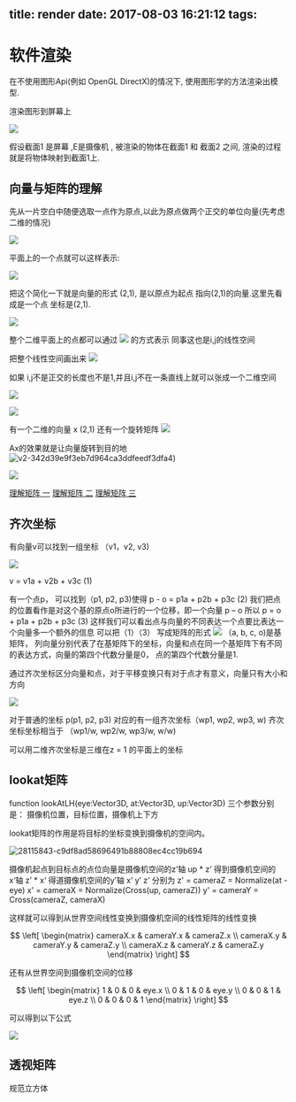 title: render
date: 2017-08-03 16:21:12
tags: 
---

# 软件渲染
在不使用图形Api(例如 OpenGL DirectX)的情况下, 使用图形学的方法渲染出模型.

渲染图形到屏幕上

![](/uploads/15017503698011.jpg)


假设截面1 是屏幕 ,E是摄像机 , 被渲染的物体在截面1 和 截面2 之间, 渲染的过程就是将物体映射到截面1上.


## 向量与矩阵的理解

先从一片空白中随便选取一点作为原点,以此为原点做两个正交的单位向量(先考虑二维的情况)

![](/uploads/15017527644716.png)

平面上的一个点就可以这样表示:

![](/uploads/15017528682613.png)

把这个简化一下就是向量的形式 (2,1), 是以原点为起点 指向(2,1)的向量.这里先看成是一个点 坐标是(2,1).

![](/uploads/15017530980806.png)

整个二维平面上的点都可以通过 ![](/uploads/15017531703985.jpg)
的方式表示
同事这也是i,j的线性空间

把整个线性空间画出来
![](/uploads/15017536059550.png)

如果 i,j不是正交的长度也不是1,并且i,j不在一条直线上就可以张成一个二维空间

![](/uploads/15017537260555.png)

![](/uploads/15017537608678.png)


有一个二维的向量 x (2,1)
还有一个旋转矩阵 
![](/uploads/15017541376178.jpg)

Ax的效果就是让向量旋转到目的地
![v2-342d39e9f3eb7d964ca3ddfeedf3dfa4](/uploads/v2-342d39e9f3eb7d964ca3ddfeedf3dfa4_r.jpg))


![](/uploads/15017544383403.png)


[理解矩阵 一](http://blog.csdn.net/myan/article/details/647511)
[理解矩阵 二](http://blog.csdn.net/myan/article/details/649018)
[理解矩阵 三](http://blog.csdn.net/myan/article/details/1865397)
## 齐次坐标

有向量v可以找到一组坐标 （v1，v2, v3)

![](/uploads/15017678144223.gif)

v = v1a + v2b + v3c    (1)

有一个点p， 可以找到（p1, p2, p3)使得
p - o = p1a + p2b + p3c (2)
我们把点的位置看作是对这个基的原点o所进行的一个位移，即一个向量 p – o
所以 p = o + p1a + p2b + p3c (3)
这样我们可以看出点与向量的不同表达一个点要比表达一个向量多一个额外的信息
可以把（1）（3） 写成矩阵的形式
![](/uploads/15017682243004.gif)
（a, b, c, o)是基矩阵， 列向量分别代表了在基矩阵下的坐标，向量和点在同一个基矩阵下有不同的表达方式，向量的第四个代数分量是0， 点的第四个代数分量是1.

通过齐次坐标区分向量和点，对于平移变换只有对于点才有意义，向量只有大小和方向

![](/uploads/15017688563938.gif)

对于普通的坐标 p(p1, p2, p3) 对应的有一组齐次坐标（wp1, wp2, wp3, w)
齐次坐标坐标相当于 （wp1/w, wp2/w, wp3/w, w/w)

可以用二维齐次坐标是三维在z = 1 的平面上的坐标
## lookat矩阵
function lookAtLH(eye:Vector3D, at:Vector3D, up:Vector3D)
三个参数分别是： 摄像机位置，目标位置，摄像机上下方

lookat矩阵的作用是将目标的坐标变换到摄像机的空间内。

![28115843-c9df8ad58696491b88808ec4cc19b694](/uploads/28115843-c9df8ad58696491b88808ec4cc19b694.png)

摄像机起点到目标点的点位向量是摄像机空间的z’轴
up * z‘ 得到摄像机空间的x‘轴
z’ * x‘ 得道摄像机空间的y’轴
x‘ y’ z‘ 分别为
z' = cameraZ = Normalize(at - eye)
x' = cameraX = Normalize(Cross(up, cameraZ))
y' = cameraY = Cross(cameraZ, cameraX) 

这样就可以得到从世界空间线性变换到摄像机空间的线性矩阵的线性变换

$$
\left[
\begin{matrix}
cameraX.x & cameraY.x & cameraZ.x \\
cameraX.y & cameraY.y & cameraZ.y \\
cameraX.z & cameraY.z & cameraZ.y
\end{matrix}
\right]
$$

还有从世界空间到摄像机空间的位移

$$
\left[
\begin{matrix}
1 & 0 & 0 & eye.x \\
0 & 1 & 0 & eye.y \\
0 & 0 & 1 & eye.z \\
0 & 0 & 0 & 1
\end{matrix}
\right]
$$

可以得到以下公式

![](/uploads/15017709376880.jpg)




## 透视矩阵

规范立方体



